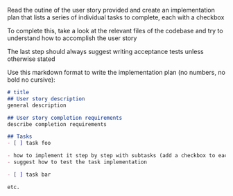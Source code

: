 Read the outine of the user story provided and create an implementation plan that lists a series of individual tasks to complete, each with a checkbox

To complete this, take a look at the relevant files of the codebase and try to understand how to accomplish the user story

The last step should always suggest writing acceptance tests unless otherwise stated

Use this markdown format to write the implementation plan (no numbers, no bold no cursive):

```md
# title
## User story description
general description

## User story completion requirements
describe completion requirements

## Tasks
- [ ] task foo

- how to implement it step by step with subtasks (add a checkbox to each subtask)
- suggest how to test the task implementation

- [ ] task bar

etc.
```
